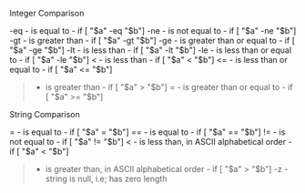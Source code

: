 Integer Comparison

-eq - is equal to - if [ "$a" -eq "$b"]
-ne - is not equal to - if [ "$a" -ne "$b"]
-gt - is greater than - if [ "$a" -gt "$b"]
-ge - is greater than or equal to - if [ "$a" -ge "$b"]
-lt - is less than - if [ "$a" -lt "$b"]
-le - is less than or equal to - if [ "$a" -le "$b"]
< - is less than - if [ "$a" < "$b"]
<= - is less than or equal to - if [ "$a" <= "$b"]
> - is greater than - if [ "$a" > "$b"]
>= - is greater than or equal to - if [ "$a" >= "$b"]


String Comparison

= - is equal to - if [ "$a" = "$b"]
== - is equal to - if [ "$a" == "$b"]
!= - is not equal to - if [ "$a" != "$b"]
< - is less than, in ASCII alphabetical order - if [ "$a" < "$b"]
> - is greater than, in ASCII alphabetical order - if [ "$a" > "$b"]
-z - string is null, i.e; has zero length